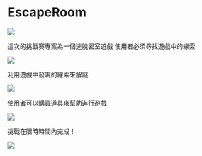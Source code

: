EscapeRoom
===

![](https://i.imgur.com/QLKQN9z.jpg)


這次的挑戰賽專案為一個逃脫密室遊戲
使用者必須尋找遊戲中的線索


![](https://i.imgur.com/0Xpo79m.gif)


利用遊戲中發現的線索來解謎

![](https://i.imgur.com/GmwjWDh.gif)

使用者可以購買道具來幫助進行遊戲

![](https://i.imgur.com/36E2KTf.gif)

挑戰在限時時間內完成！

![](https://i.imgur.com/7u8B64g.jpg)
